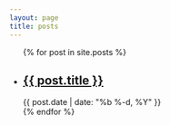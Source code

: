 ```yaml
---
layout: page
title: posts
---
```


<div class="home">

  <ul class="post-list">
    {% for post in site.posts %}
      <li>
        <h2 id="no-pad">
          <a class="post-link" href="{{ post.url | prepend: site.baseurl }}">{{ post.title }}</a>
        </h2>
        <span class="post-meta">{{ post.date | date: "%b %-d, %Y" }}</span>
      </li>
    {% endfor %}
  </ul>

  <!-- <p class="rss-subscribe">subscribe <a href="{{ "/feed.xml" | prepend: site.baseurl }}">via RSS</a></p> -->

</div>
